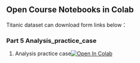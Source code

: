 ## Open Course Notebooks in Colab
Titanic dataset can download form links below：  

### Part 5 Analysis_practice_case
1. Analysis practice case[![Open In Colab](https://colab.research.google.com/assets/colab-badge.svg)](https://colab.research.google.com/github/p810034/course_3.0/blob/main/01_Python/Part5_Analysis_practice_case/TitanicPreprocess.ipynb)
